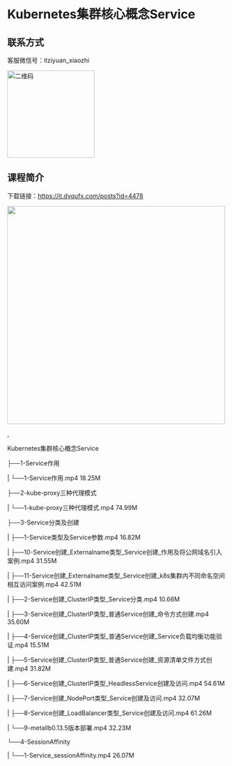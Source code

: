# Kubernetes集群核心概念Service

## 联系方式

客服微信号：itziyuan_xiaozhi

<img src="https://ziyuanyun.oss-cn-guangzhou.aliyuncs.com/common/20240614073449/666b82192834a.jpg" width="200" height="200" alt="二维码">

## 课程简介

下载链接：https://it.dyqufx.com/posts?id=4478

<img src="https://ziyuanyun.oss-cn-guangzhou.aliyuncs.com/yun/20241001073006/66fb347eee1fb.jpg" width="500" alt="">

  ,

 Kubernetes集群核心概念Service

 ├──1-Service作用

 | └──1-Service作用.mp4 18.25M

 ├──2-kube-proxy三种代理模式

 | └──1-kube-proxy三种代理模式.mp4 74.99M

 ├──3-Service分类及创建

 | ├──1-Service类型及Service参数.mp4 16.82M

 | ├──10-Service创建_Externalname类型_Service创建_作用及将公网域名引入案例.mp4 31.55M

 | ├──11-Service创建_Externalname类型_Service创建_k8s集群内不同命名空间相互访问案例.mp4 42.51M

 | ├──2-Service创建_ClusterIP类型_Service分类.mp4 10.66M

 | ├──3-Service创建_ClusterIP类型_普通Service创建_命令方式创建.mp4 35.60M

 | ├──4-Service创建_ClusterIP类型_普通Service创建_Service负载均衡功能验证.mp4 15.51M

 | ├──5-Service创建_ClusterIP类型_普通Service创建_资源清单文件方式创建.mp4 31.82M

 | ├──6-Service创建_ClusterIP类型_HeadlessService创建及访问.mp4 54.61M

 | ├──7-Service创建_NodePort类型_Service创建及访问.mp4 32.07M

 | ├──8-Service创建_LoadBalancer类型_Service创建及访问.mp4 61.26M

 | └──9-metallb0.13.5版本部署.mp4 32.23M

 └──4-SessionAffinity

 | └──1-Service_sessionAffinity.mp4 26.07M

  